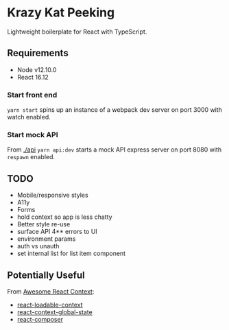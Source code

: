 # Krazy Kat Peeking

Lightweight boilerplate for React with TypeScript.

## Requirements

- Node v12.10.0
- React 16.12

### Start front end
`yarn start` spins up an instance of a webpack dev server on port 3000 with watch enabled.

### Start mock API
From [./api](./api) `yarn api:dev` starts a mock API express server on port 8080 with `respawn` enabled.

## TODO

- Mobile/responsive styles
- A11y
- Forms
- hold context so app is less chatty
- Better style re-use
- surface API 4** errors to UI
- environment params
- auth vs unauth
- set internal list for list item component

## Potentially Useful

From [Awesome React Context](https://github.com/diegohaz/awesome-react-context):

- [react-loadable-context](https://github.com/crubier/react-loadable-context)
- [react-context-global-state](https://github.com/dai-shi/react-context-global-state)
- [react-composer](https://github.com/jamesplease/react-composer)
